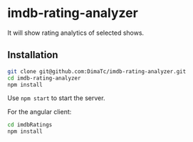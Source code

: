 # imdb-rating-analyzer
It will show rating analytics of selected shows.

## Installation

```bash
git clone git@github.com:DimaTc/imdb-rating-analyzer.git
cd imdb-rating-analyzer
npm install
```
Use `npm start` to start the server.

For the angular client:
```bash
cd imdbRatings
npm install
```

